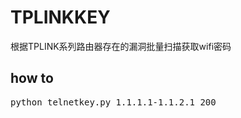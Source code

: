# TPLINKKEY
根据TPLINK系列路由器存在的漏洞批量扫描获取wifi密码
## how to
<pre>
python telnetkey.py 1.1.1.1-1.1.2.1 200
</pre>
